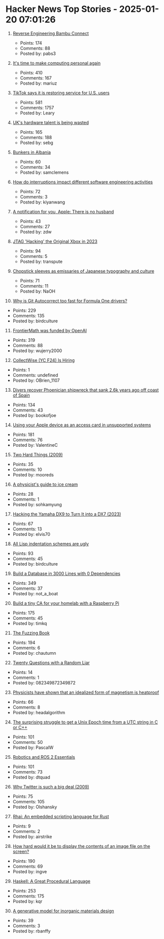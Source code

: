 # Hacker News Top Stories - 2025-01-20 07:01:26

1. [Reverse Engineering Bambu Connect](https://wiki.rossmanngroup.com/wiki/Reverse_Engineering_Bambu_Connect)
   - Points: 174
   - Comments: 88
   - Posted by: pabs3

2. [It's time to make computing personal again](https://www.vintagecomputing.com/index.php/archives/3292/the-pc-is-dead-its-time-to-make-computing-personal-again)
   - Points: 410
   - Comments: 167
   - Posted by: mariuz

3. [TikTok says it is restoring service for U.S. users](https://www.nbcnews.com/tech/tech-news/tiktok-says-restoring-service-us-users-rcna188320)
   - Points: 581
   - Comments: 1757
   - Posted by: Leary

4. [UK's hardware talent is being wasted](https://josef.cn/blog/uk-talent)
   - Points: 165
   - Comments: 188
   - Posted by: sebg

5. [Bunkers in Albania](https://en.wikipedia.org/wiki/Bunkers_in_Albania)
   - Points: 60
   - Comments: 34
   - Posted by: samclemens

6. [How do interruptions impact different software engineering activities](https://rdel.substack.com/p/rdel-75-how-do-interruptions-impact)
   - Points: 72
   - Comments: 3
   - Posted by: kiyanwang

7. [A notification for you, Apple: There is no husband](https://techthings.cmail20.com/t/d-e-sjrttn-dykjyuhruh-r/)
   - Points: 43
   - Comments: 27
   - Posted by: zdw

8. [JTAG 'Hacking' the Original Xbox in 2023](https://blog.ret2.io/2023/08/09/jtag-hacking-the-original-xbox-2023/)
   - Points: 94
   - Comments: 5
   - Posted by: transpute

9. [Chopstick sleeves as emissaries of Japanese typography and culture](https://letterformarchive.org/news/this-just-in-chopstick-sleeves-as-emissaries-of-japanese-typography-and-culture/)
   - Points: 71
   - Comments: 11
   - Posted by: NaOH

10. [Why is Git Autocorrect too fast for Formula One drivers?](https://blog.gitbutler.com/why-is-git-autocorrect-too-fast-for-formula-one-drivers/)
   - Points: 229
   - Comments: 135
   - Posted by: birdculture

11. [FrontierMath was funded by OpenAI](https://www.lesswrong.com/posts/cu2E8wgmbdZbqeWqb/meemi-s-shortform)
   - Points: 319
   - Comments: 88
   - Posted by: wujerry2000

12. [CollectWise (YC F24) Is Hiring](https://www.ycombinator.com/companies/collectwise/jobs/miUmVns-founding-engineer)
   - Points: 1
   - Comments: undefined
   - Posted by: OBrien_1107

13. [Divers recover Phoenician shipwreck that sank 2.6k years ago off coast of Spain](https://www.smithsonianmag.com/smart-news/divers-recover-ancient-shipwreck-that-sank-2600-years-ago-off-the-coast-of-spain-180985778/)
   - Points: 134
   - Comments: 43
   - Posted by: bookofjoe

14. [Using your Apple device as an access card in unsupported systems](https://github.com/kormax/apple-device-as-access-card)
   - Points: 181
   - Comments: 76
   - Posted by: ValentineC

15. [Two Hard Things (2009)](https://martinfowler.com/bliki/TwoHardThings.html)
   - Points: 35
   - Comments: 10
   - Posted by: mooreds

16. [A physicist's guide to ice cream](https://physicsworld.com/a/a-physicists-guide-to-ice-cream-the-complex-science-behind-one-of-the-worlds-most-popular-desserts/)
   - Points: 28
   - Comments: 1
   - Posted by: sohkamyung

17. [Hacking the Yamaha DX9 to Turn It into a DX7 (2023)](https://ajxs.me/blog/Hacking_the_Yamaha_DX9_To_Turn_It_Into_a_DX7.html)
   - Points: 67
   - Comments: 13
   - Posted by: elvis70

18. [All Lisp indentation schemes are ugly](https://aartaka.me/lisp-indent.html)
   - Points: 93
   - Comments: 45
   - Posted by: birdculture

19. [Build a Database in 3000 Lines with 0 Dependencies](https://build-your-own.org/blog/20251015_db_in_3000/)
   - Points: 349
   - Comments: 37
   - Posted by: not_a_boat

20. [Build a tiny CA for your homelab with a Raspberry Pi](https://smallstep.com/blog/build-a-tiny-ca-with-raspberry-pi-yubikey/)
   - Points: 175
   - Comments: 45
   - Posted by: timkq

21. [The Fuzzing Book](https://www.fuzzingbook.org/)
   - Points: 194
   - Comments: 6
   - Posted by: chautumn

22. [Twenty Questions with a Random Liar](https://11011110.github.io/blog/2025/01/16/twenty-questions-random.html)
   - Points: 14
   - Comments: 1
   - Posted by: 082349872349872

23. [Physicists have shown that an idealized form of magnetism is heatproof](https://www.quantamagazine.org/heat-destroys-all-order-except-for-in-this-one-special-case-20250116/)
   - Points: 66
   - Comments: 8
   - Posted by: headalgorithm

24. [The surprising struggle to get a Unix Epoch time from a UTC string in C or C++](https://berthub.eu/articles/posts/how-to-get-a-unix-epoch-from-a-utc-date-time-string/)
   - Points: 101
   - Comments: 50
   - Posted by: PascalW

25. [Robotics and ROS 2 Essentials](https://henkirobotics.com/robotics-and-ros-2-essentials-course-announcement/)
   - Points: 101
   - Comments: 73
   - Posted by: dtquad

26. [Why Twitter is such a big deal (2009)](https://paulgraham.com/twitter.html)
   - Points: 75
   - Comments: 105
   - Posted by: Olshansky

27. [Rhai: An embedded scripting language for Rust](https://github.com/rhaiscript/rhai)
   - Points: 9
   - Comments: 2
   - Posted by: airstrike

28. [How hard would it be to display the contents of an image file on the screen?](https://wolf.nereid.pl/posts/image-viewer/)
   - Points: 190
   - Comments: 69
   - Posted by: ingve

29. [Haskell: A Great Procedural Language](https://entropicthoughts.com/haskell-procedural-programming)
   - Points: 253
   - Comments: 175
   - Posted by: kqr

30. [A generative model for inorganic materials design](https://www.nature.com/articles/s41586-025-08628-5)
   - Points: 39
   - Comments: 3
   - Posted by: rbanffy

